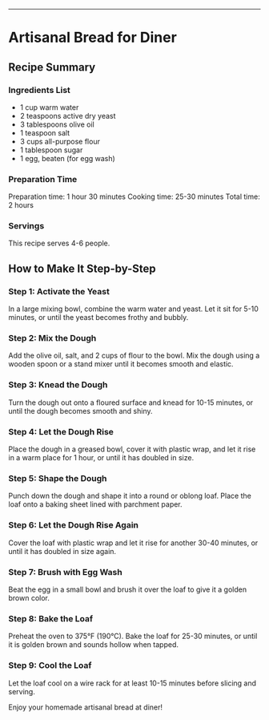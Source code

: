 ---

# Artisanal Bread for Diner

## Recipe Summary

### Ingredients List

- 1 cup warm water
- 2 teaspoons active dry yeast
- 3 tablespoons olive oil
- 1 teaspoon salt
- 3 cups all-purpose flour
- 1 tablespoon sugar
- 1 egg, beaten (for egg wash)

### Preparation Time
Preparation time: 1 hour 30 minutes
Cooking time: 25-30 minutes
Total time: 2 hours

### Servings
This recipe serves 4-6 people.

## How to Make It Step-by-Step

### Step 1: Activate the Yeast
In a large mixing bowl, combine the warm water and yeast. Let it sit for 5-10 minutes, or until the yeast becomes frothy and bubbly.

### Step 2: Mix the Dough
Add the olive oil, salt, and 2 cups of flour to the bowl. Mix the dough using a wooden spoon or a stand mixer until it becomes smooth and elastic.

### Step 3: Knead the Dough
Turn the dough out onto a floured surface and knead for 10-15 minutes, or until the dough becomes smooth and shiny.

### Step 4: Let the Dough Rise
Place the dough in a greased bowl, cover it with plastic wrap, and let it rise in a warm place for 1 hour, or until it has doubled in size.

### Step 5: Shape the Dough
Punch down the dough and shape it into a round or oblong loaf. Place the loaf onto a baking sheet lined with parchment paper.

### Step 6: Let the Dough Rise Again
Cover the loaf with plastic wrap and let it rise for another 30-40 minutes, or until it has doubled in size again.

### Step 7: Brush with Egg Wash
Beat the egg in a small bowl and brush it over the loaf to give it a golden brown color.

### Step 8: Bake the Loaf
Preheat the oven to 375°F (190°C). Bake the loaf for 25-30 minutes, or until it is golden brown and sounds hollow when tapped.

### Step 9: Cool the Loaf
Let the loaf cool on a wire rack for at least 10-15 minutes before slicing and serving.

Enjoy your homemade artisanal bread at diner!